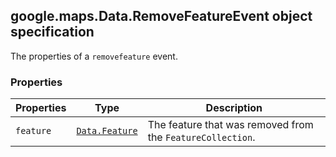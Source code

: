 <h2 id="Data.RemoveFeatureEvent">
google.maps.Data.RemoveFeatureEvent
object specification
</h2><p>The properties of a <code>removefeature</code> event.</p><h3>Properties</h3><table summary="interface Data.RemoveFeatureEvent - Properties" width="100%">
<thead>
<tr><th>Properties</th>
<th>Type</th>
<th>Description</th>
</tr></thead>
<tbody>
<tr>
<td><code>feature</code></td>
<td><code><a href="#Data.Feature">Data.Feature</a></code></td>
<td>The feature that was removed from the <code>FeatureCollection</code>.</td>
</tr>
</tbody>
</table>